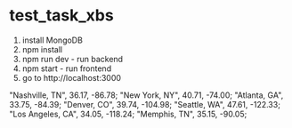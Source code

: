 # test_task_xbs
1. install MongoDB
2. npm install 
3. npm run dev          - run backend 
4. npm start            - run frontend
5. go to http://localhost:3000

"Nashville, TN", 36.17, -86.78;
"New York, NY", 40.71, -74.00;
"Atlanta, GA", 33.75, -84.39;
"Denver, CO", 39.74, -104.98;
"Seattle, WA", 47.61, -122.33;
"Los Angeles, CA", 34.05, -118.24;
"Memphis, TN", 35.15, -90.05;